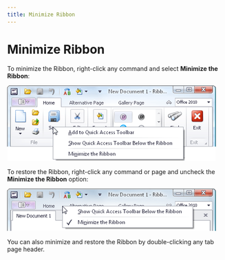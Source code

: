 ```yaml
---
title: Minimize Ribbon
---
```

# Minimize Ribbon
To minimize the Ribbon, right-click any command and select **Minimize the Ribbon**:

![EU_Ribbon_Add_to_QAT](../../images/img9118.png)

To restore the Ribbon, right-click any command or page and uncheck the **Minimize the Ribbon** option:

![EU_Ribbon_Minimize_Restore](../../images/img9125.png)

You can also minimize and restore the Ribbon by double-clicking any tab page header.